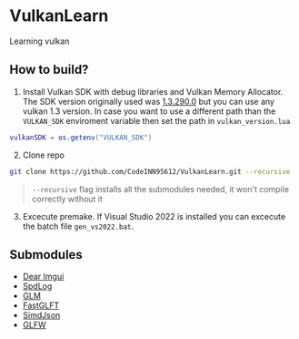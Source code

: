 # VulkanLearn

Learning vulkan

## How to build?

1. Install Vulkan SDK with debug libraries and Vulkan Memory Allocator. The SDK version originally used was [1.3.290.0](sdk.lunarg.com/sdk/download/1.3.290.0/windows/vulkan_sdk.exe) but you can use any vulkan 1.3 version. In case you want to use a different path than the `VULKAN_SDK` enviroment variable then set the path in `vulkan_version.lua`

```lua
vulkanSDK = os.getenv("VULKAN_SDK")
```

2. Clone repo

```bash
git clone https://github.com/CodeINN95612/VulkanLearn.git --recursive
```

> `--recursive` flag installs all the submodules needed, it won't compile correctly without it

3. Excecute premake. If Visual Studio 2022 is installed you can excecute the batch file `gen_vs2022.bat`.

## Submodules

- [Dear Imgui](https://github.com/ocornut/imgui.git)
- [SpdLog](https://github.com/gabime/spdlog.git)
- [GLM](https://github.com/g-truc/glm.git)
- [FastGLFT](https://github.com/spnda/fastgltf)
- [SimdJson](https://github.com/simdjson/simdjson)
- [GLFW](https://github.com/glfw/glfw)

